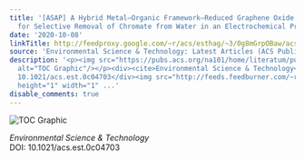 ```yaml
---
title: '[ASAP] A Hybrid Metal–Organic Framework–Reduced Graphene Oxide Nanomaterial
  for Selective Removal of Chromate from Water in an Electrochemical Process'
date: '2020-10-08'
linkTitle: http://feedproxy.google.com/~r/acs/esthag/~3/0g8mGrpOBaw/acs.est.0c04703
source: 'Environmental Science & Technology: Latest Articles (ACS Publications)'
description: '<p><img src="https://pubs.acs.org/na101/home/literatum/publisher/achs/journals/content/esthag/0/esthag.ahead-of-print/acs.est.0c04703/20201008/images/medium/es0c04703_0008.gif"
  alt="TOC Graphic"/></p><div><cite>Environmental Science & Technology</cite></div><div>DOI:
  10.1021/acs.est.0c04703</div><img src="http://feeds.feedburner.com/~r/acs/esthag/~4/0g8mGrpOBaw"
  height="1" width="1" ...'
disable_comments: true
---
```

<p><img src="https://pubs.acs.org/na101/home/literatum/publisher/achs/journals/content/esthag/0/esthag.ahead-of-print/acs.est.0c04703/20201008/images/medium/es0c04703_0008.gif" alt="TOC Graphic"/></p><div><cite>Environmental Science & Technology</cite></div><div>DOI: 10.1021/acs.est.0c04703</div><img src="http://feeds.feedburner.com/~r/acs/esthag/~4/0g8mGrpOBaw" height="1" width="1" ...